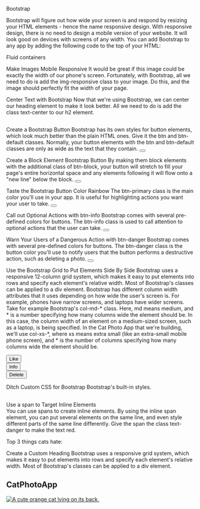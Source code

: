 Bootstrap

Bootstrap will figure out how wide your screen is and respond by resizing your HTML elements - hence the name responsive design.
With responsive design, there is no need to design a mobile version of your website. It will look good on devices with screens of any width.
You can add Bootstrap to any app by adding the following code to the top of your HTML:
<link rel="stylesheet" href="https://maxcdn.bootstrapcdn.com/bootstrap/3.3.7/css/bootstrap.min.css" integrity="sha384-BVYiiSIFeK1dGmJRAkycuHAHRg32OmUcww7on3RYdg4Va+PmSTsz/K68vbdEjh4u" crossorigin="anonymous"/>

Fluid containers
<div class="container-fluid"></div>

Make Images Mobile Responsive
It would be great if this image could be exactly the width of our phone's screen.
Fortunately, with Bootstrap, all we need to do is add the img-responsive class to your image. Do this, and the image should perfectly fit the width of your page.
<img class="img-responsive" src="">

Center Text with Bootstrap
Now that we're using Bootstrap, we can center our heading element to make it look better. All we need to do is add the class text-center to our h2 element.
<h2 class="text-center"></h2>

Create a Bootstrap Button
Bootstrap has its own styles for button elements, which look much better than the plain HTML ones. Give it the btn and btn-default classes. Normally, your button elements with the btn and btn-default classes are only as wide as the text that they contain.
<button class="btn btn-default"></button>

Create a Block Element Bootstrap Button
By making them block elements with the additional class of btn-block, your button will stretch to fill your page's entire horizontal space and any elements following it will flow onto a "new line" below the block.
<button class="btn btn-block"></button>

Taste the Bootstrap Button Color Rainbow
The btn-primary class is the main color you'll use in your app. It is useful for highlighting actions you want your user to take.
<button class="btn btn-block btn-primary"></button>

Call out Optional Actions with btn-info
Bootstrap comes with several pre-defined colors for buttons. The btn-info class is used to call attention to optional actions that the user can take.
<button class="btn btn-block btn-info"></button>

Warn Your Users of a Dangerous Action with btn-danger
Bootstrap comes with several pre-defined colors for buttons. The btn-danger class is the button color you'll use to notify users that the button performs a destructive action, such as deleting a photo.
 <button class="btn btn-block btn-danger"></button>

Use the Bootstrap Grid to Put Elements Side By Side
Bootstrap uses a responsive 12-column grid system, which makes it easy to put elements into rows and specify each element's relative width. Most of Bootstrap's classes can be applied to a div element.
Bootstrap has different column width attributes that it uses depending on how wide the user's screen is. For example, phones have narrow screens, and laptops have wider screens.
Take for example Bootstrap's col-md-* class. Here, md means medium, and * is a number specifying how many columns wide the element should be. In this case, the column width of an element on a medium-sized screen, such as a laptop, is being specified.
In the Cat Photo App that we're building, we'll use col-xs-*, where xs means extra small (like an extra-small mobile phone screen), and * is the number of columns specifying how many columns wide the element should be.
<div class="row">
    <div class="col-xs-4">
      <button class="btn btn-block btn-primary">Like</button>
    </div>
    <div class="col-xs-4">
      <button class="btn btn-block btn-info">Info</button>
    </div>
    <div class="col-xs-4">
      <button class="btn btn-block btn-danger">Delete</button>
    </div>
</div>

Ditch Custom CSS for Bootstrap
Bootstrap's built-in styles.
<h2 class="text-primary text-center"></h2>

Use a span to Target Inline Elements   
You can use spans to create inline elements. By using the inline span element, you can put several elements on the same line, and even style different parts of the same line differently. Give the span the class text-danger to make the text red.
<p>Top 3 things cats <span class="text-danger">hate:</span></p>

Create a Custom Heading
Bootstrap uses a responsive grid system, which makes it easy to put elements into rows and specify each element's relative width. Most of Bootstrap's classes can be applied to a div element.
<div class="row">
    <div class="col-xs-8">
      <h2 class="text-primary text-center">CatPhotoApp</h2>
    </div>
    <div class="col-xs-4">
      <a href="#"><img class="img-responsive thick-green-border" src="https://cdn.freecodecamp.org/curriculum/cat-photo-app/relaxing-cat.jpg" alt="A cute orange cat lying on its back."></a>
    </div>
  </div>